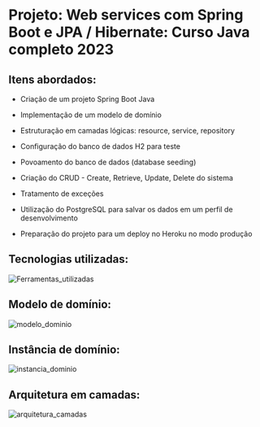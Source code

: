 # Projeto: Web services com Spring Boot e JPA / Hibernate: Curso Java completo 2023

## Itens abordados:

* Criação de um projeto Spring Boot Java

* Implementação de um modelo de domínio

* Estruturação em camadas lógicas: resource, service, repository

* Configuração do banco de dados H2 para teste

* Povoamento do banco de dados (database seeding)

* Criação do CRUD - Create, Retrieve, Update, Delete do sistema

* Tratamento de exceções

* Utilização do PostgreSQL para salvar os dados em um perfil de desenvolvimento

* Preparação do projeto para um deploy no Heroku no modo produção

## Tecnologias utilizadas:

![Ferramentas_utilizadas](https://github.com/icaro-freitas/workshop-springboot3-jpa/assets/77081076/089bc640-3f04-42b6-a98c-184bd64fead4)

## Modelo de domínio:

![modelo_dominio](https://github.com/icaro-freitas/workshop-springboot3-jpa/assets/77081076/bf37d71a-babf-4334-9b6b-9dee7a0bd871)

## Instância de domínio:

![instancia_dominio](https://github.com/icaro-freitas/workshop-springboot3-jpa/assets/77081076/4e50faa4-dbe1-4e60-ad7f-e0f818988ba6)

## Arquitetura em camadas:

![arquitetura_camadas](https://github.com/icaro-freitas/workshop-springboot3-jpa/assets/77081076/02c90280-9890-4314-a00a-5521ba6b5543)



  

